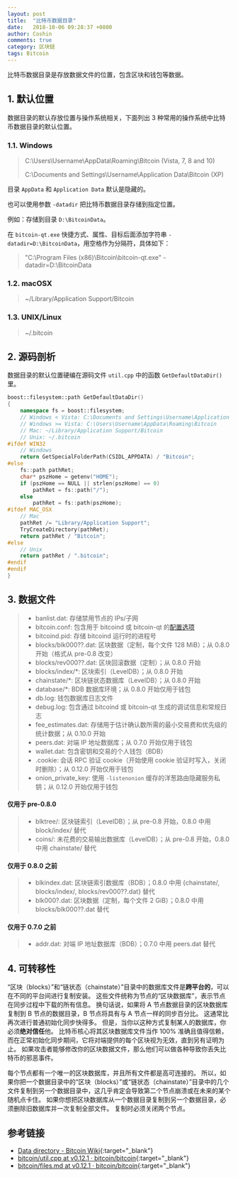 ```yaml
---
layout: post
title:  "比特币数据目录"
date:   2018-10-06 09:28:37 +0800
author: Coshin
comments: true
category: 区块链
tags: Bitcoin
---
```

比特币数据目录是存放数据文件的位置，包含区块和钱包等数据。

## 1. 默认位置

数据目录的默认存放位置与操作系统相关，下面列出 3 种常用的操作系统中比特币数据目录的默认位置。

### 1.1. Windows

> C:\Users\Username\AppData\Roaming\Bitcoin (Vista, 7, 8 and 10)
> 
> C:\Documents and Settings\Username\Application Data\Bitcoin (XP)

目录 `AppData` 和 `Application Data` 默认是隐藏的。

也可以使用参数 `-datadir` 把比特币数据目录存储到指定位置。

例如：存储到目录 `D:\BitcoinData`。

在 `bitcoin-qt.exe` 快捷方式、属性、目标后面添加字符串 `-datadir=D:\BitcoinData`，用空格作为分隔符，具体如下：

> "C:\Program Files (x86)\Bitcoin\bitcoin-qt.exe" -datadir=D:\BitcoinData

### 1.2. macOSX

> ~/Library/Application Support/Bitcoin

### 1.3. UNIX/Linux

> ~/.bitcoin

## 2. 源码剖析

数据目录的默认位置硬编在源码文件 `util.cpp` 中的函数 `GetDefaultDataDir()` 里。

```cpp
boost::filesystem::path GetDefaultDataDir()
{
    namespace fs = boost::filesystem;
    // Windows < Vista: C:\Documents and Settings\Username\Application Data\Bitcoin
    // Windows >= Vista: C:\Users\Username\AppData\Roaming\Bitcoin
    // Mac: ~/Library/Application Support/Bitcoin
    // Unix: ~/.bitcoin
#ifdef WIN32
    // Windows
    return GetSpecialFolderPath(CSIDL_APPDATA) / "Bitcoin";
#else
    fs::path pathRet;
    char* pszHome = getenv("HOME");
    if (pszHome == NULL || strlen(pszHome) == 0)
        pathRet = fs::path("/");
    else
        pathRet = fs::path(pszHome);
#ifdef MAC_OSX
    // Mac
    pathRet /= "Library/Application Support";
    TryCreateDirectory(pathRet);
    return pathRet / "Bitcoin";
#else
    // Unix
    return pathRet / ".bitcoin";
#endif
#endif
}
```

## 3. 数据文件

> * banlist.dat: 存储禁用节点的 IPs/子网
> * bitcoin.conf: 包含用于 bitcoind 或 bitcoin-qt 的[配置选项](/blog/2018/05/running-bitcoin.html)
> * bitcoind.pid: 存储 bitcoind 运行时的进程号
> * blocks/blk000??.dat: 区块数据（定制，每个文件 128 MiB）；从 0.8.0 开始（格式从 pre-0.8 改变）
> * blocks/rev000??.dat: 区块回滚数据（定制）；从 0.8.0 开始
> * blocks/index/*: 区块索引（LevelDB）；从 0.8.0 开始
> * chainstate/*: 区块链状态数据库（LevelDB）；从 0.8.0 开始
> * database/*: BDB 数据库环境；从 0.8.0 开始仅用于钱包
> * db.log: 钱包数据库日志文件
> * debug.log: 包含通过 bitcoind 或 bitcoin-qt 生成的调试信息和常规日志
> * fee_estimates.dat: 存储用于估计确认数所需的最小交易费和优先级的统计数据；从 0.10.0 开始
> * peers.dat: 对端 IP 地址数据库；从 0.7.0 开始仅用于钱包
> * wallet.dat: 包含密钥和交易的个人钱包（BDB）
> * .cookie: 会话 RPC 验证 cookie（开始使用 cookie 验证时写入，关闭时删除）；从 0.12.0 开始仅用于钱包
> * onion_private_key: 使用 `-listenonion` 缓存的洋葱路由隐藏服务私钥；从 0.12.0 开始仅用于钱包

#### 仅用于 pre-0.8.0

> * blktree/: 区块链索引（LevelDB）；从 pre-0.8 开始，0.8.0 中用 block/index/ 替代
> * coins/: 未花费的交易输出数据库（LevelDB）；从 pre-0.8 开始，0.8.0 中用 chainstate/ 替代

#### 仅用于 0.8.0 之前

> * blkindex.dat: 区块链索引数据库（BDB）；0.8.0 中用 {chainstate/, blocks/index/, blocks/rev000??.dat} 替代
> * blk000?.dat: 区块数据（定制，每个文件 2 GiB）；0.8.0 中用 blocks/blk000??.dat 替代

#### 仅用于 0.7.0 之前

> * addr.dat: 对端 IP 地址数据库（BDB）；0.7.0 中用 peers.dat 替代

## 4. 可转移性

“区块（blocks）”和“链状态（chainstate）”目录中的数据库文件是**跨平台的**，可以在不同的平台间进行复制安装。
这些文件统称为节点的“区块数据库”，表示节点在同步过程中下载的所有信息。
换句话说，如果将 A 节点数据目录的区块数据库复制到 B 节点的数据目录，B 节点将具有与 A 节点一样的同步百分比。
这通常比再次进行普通初始化同步快得多。
但是，当你以这种方式复制某人的数据库，你必须**绝对信任**他。
比特币核心将其区块数据库文件当作 100% 准确且值得信赖，而在正常初始化同步期间，它将对端提供的每个区块视为无效，直到另有证明为止。
如果攻击者能够修改你的区块数据文件，那么他们可以做各种导致你丢失比特币的邪恶事件。

每个节点都有一个唯一的区块数据库，并且所有文件都是高可连接的。
所以，如果你把一个数据目录中的“区块（blocks）”或“链状态（chainstate）”目录中的几个文件复制到另一个数据目录中，这几乎肯定会导致第二个节点崩溃或在未来的某个随机点卡住。
如果你想把区块数据库从一个数据目录复制到另一个数据目录，必须删除旧数据库并一次复制全部文件。
复制时必须关闭两个节点。

## 参考链接

* [Data directory - Bitcoin Wiki](https://en.bitcoin.it/wiki/Data_directory){:target="_blank"}
* [bitcoin/util.cpp at v0.12.1 · bitcoin/bitcoin](https://github.com/bitcoin/bitcoin/blob/v0.12.1/src/util.cpp){:target="_blank"}
* [bitcoin/files.md at v0.12.1 · bitcoin/bitcoin](https://github.com/bitcoin/bitcoin/blob/v0.12.1/doc/files.md){:target="_blank"}
